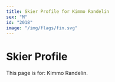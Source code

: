 ```yaml
---
title: Skier Profile for Kimmo Randelin
sex: "M"
id: "2018"
image: "/img/flags/fin.svg" 
---
```


# Skier Profile

This page is for: Kimmo Randelin.
    